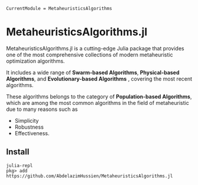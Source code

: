 ```@meta
CurrentModule = MetaheuristicsAlgorithms
```

<!-- # MetaheuristicsAlgorithms

Documentation for [MetaheuristicsAlgorithms](https://github.com/abdelazimhussien/MetaheuristicsAlgorithms.jl). -->
# MetaheuristicsAlgorithms.jl

MetaheuristicsAlgorithms.jl is a cutting-edge Julia package that provides one of the most comprehensive collections of modern metaheuristic optimization algorithms.

It includes a wide range of **Swarm-based Algorithms**, **Physical-based Algorithms**, and **Evolutionary-based Algorithms** , covering the most recent algorithms.

<!-- - Global search optimization
- Iterative learning algorithms
- Continuous optimization
- Derivative-free / gradient-free optimization
- Zeroth-order and random search methods -->

These algorithms belongs to the category of **Population-based Algorithms**, which are among the most common algorithms in the field of metaheuristic due to many reasons such as  
- Simplicity
- Robustness
- Effectiveness.


## Install
```
julia-repl
pkg> add https://github.com/AbdelazimHussien/MetaheuristicsAlgorithms.jl
```


